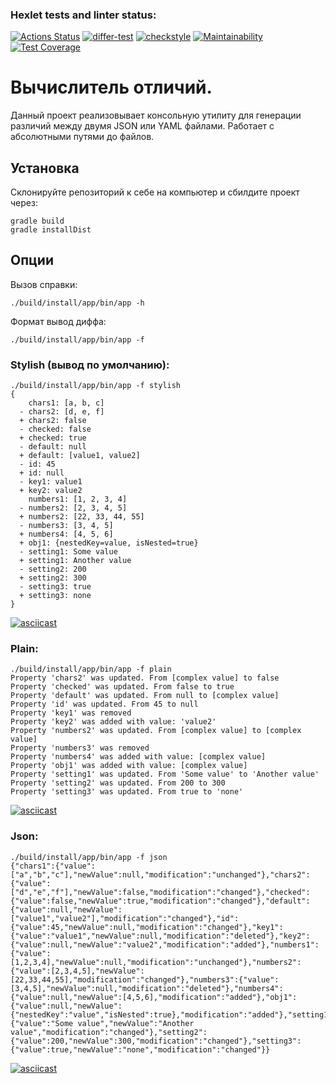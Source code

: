 ### Hexlet tests and linter status:
[![Actions Status](https://github.com/datfeelbruh/java-project-lvl2/workflows/hexlet-check/badge.svg)](https://github.com/datfeelbruh/java-project-lvl2/actions)
[![differ-test](https://github.com/datfeelbruh/java-project-lvl2/actions/workflows/differ-test.yml/badge.svg)](https://github.com/datfeelbruh/java-project-lvl2/actions/workflows/differ-test.yml)
[![checkstyle](https://github.com/datfeelbruh/java-project-lvl2/actions/workflows/checkstyle.yml/badge.svg)](https://github.com/datfeelbruh/java-project-lvl2/actions/workflows/checkstyle.yml)
[![Maintainability](https://api.codeclimate.com/v1/badges/49b2d84c54c6081b188c/maintainability)](https://codeclimate.com/github/datfeelbruh/java-project-lvl2/maintainability)
[![Test Coverage](https://api.codeclimate.com/v1/badges/49b2d84c54c6081b188c/test_coverage)](https://codeclimate.com/github/datfeelbruh/java-project-lvl2/test_coverage)

# Вычислитель отличий.
Данный проект реализовывает консольную утилиту для генерации различий между двумя JSON или YAML файлами.
Работает с абсолютными путями до файлов.
## Установка
Склонируйте репозиторий к себе на компьютер и сбилдите проект через:
```
gradle build
gradle installDist
```
## Опции
Вызов справки:
```
./build/install/app/bin/app -h
```
Формат вывод диффа:
```
./build/install/app/bin/app -f
```
### Stylish (вывод по умолчанию):
```
./build/install/app/bin/app -f stylish
{
    chars1: [a, b, c]
  - chars2: [d, e, f]
  + chars2: false
  - checked: false
  + checked: true
  - default: null
  + default: [value1, value2]
  - id: 45
  + id: null
  - key1: value1
  + key2: value2
    numbers1: [1, 2, 3, 4]
  - numbers2: [2, 3, 4, 5]
  + numbers2: [22, 33, 44, 55]
  - numbers3: [3, 4, 5]
  + numbers4: [4, 5, 6]
  + obj1: {nestedKey=value, isNested=true}
  - setting1: Some value
  + setting1: Another value
  - setting2: 200
  + setting2: 300
  - setting3: true
  + setting3: none
}
```
[![asciicast](https://asciinema.org/a/Dv5qh5tonvEbiELpkz9d9UvKa.svg)](https://asciinema.org/a/Dv5qh5tonvEbiELpkz9d9UvKa)
### Plain:
```
./build/install/app/bin/app -f plain
Property 'chars2' was updated. From [complex value] to false
Property 'checked' was updated. From false to true
Property 'default' was updated. From null to [complex value]
Property 'id' was updated. From 45 to null
Property 'key1' was removed
Property 'key2' was added with value: 'value2'
Property 'numbers2' was updated. From [complex value] to [complex value]
Property 'numbers3' was removed
Property 'numbers4' was added with value: [complex value]
Property 'obj1' was added with value: [complex value]
Property 'setting1' was updated. From 'Some value' to 'Another value'
Property 'setting2' was updated. From 200 to 300
Property 'setting3' was updated. From true to 'none'
```
[![asciicast](https://asciinema.org/a/BAz6w7stjmjkSpU3kPzx9gVQq.svg)](https://asciinema.org/a/BAz6w7stjmjkSpU3kPzx9gVQq)
### Json:
```
./build/install/app/bin/app -f json
{"chars1":{"value":["a","b","c"],"newValue":null,"modification":"unchanged"},"chars2":{"value":["d","e","f"],"newValue":false,"modification":"changed"},"checked":{"value":false,"newValue":true,"modification":"changed"},"default":{"value":null,"newValue":["value1","value2"],"modification":"changed"},"id":{"value":45,"newValue":null,"modification":"changed"},"key1":{"value":"value1","newValue":null,"modification":"deleted"},"key2":{"value":null,"newValue":"value2","modification":"added"},"numbers1":{"value":[1,2,3,4],"newValue":null,"modification":"unchanged"},"numbers2":{"value":[2,3,4,5],"newValue":[22,33,44,55],"modification":"changed"},"numbers3":{"value":[3,4,5],"newValue":null,"modification":"deleted"},"numbers4":{"value":null,"newValue":[4,5,6],"modification":"added"},"obj1":{"value":null,"newValue":{"nestedKey":"value","isNested":true},"modification":"added"},"setting1":{"value":"Some value","newValue":"Another value","modification":"changed"},"setting2":{"value":200,"newValue":300,"modification":"changed"},"setting3":{"value":true,"newValue":"none","modification":"changed"}}
```
[![asciicast](https://asciinema.org/a/A1cc4xSRpD7duu2q4yUuvtimT.svg)](https://asciinema.org/a/A1cc4xSRpD7duu2q4yUuvtimT)
